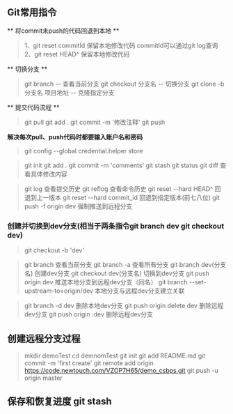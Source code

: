 ## Git常用指令


  ** 将commit未push的代码回退到本地 **
  > 1、git reset commitId
  >    保留本地修改代码
  >    commitId可以通过git log查询
  > 2、git reset HEAD^ 
  >    保留本地修改代码
 
  ** 切换分支 **
  > git branch 						-- 查看当前分支
  > git checkout 分支名  			-- 切换分支
  > git clone -b 分支名  项目地址  	-- 克隆指定分支
	
  ** 提交代码流程 **
  > git pull
  > git add . 
  > git commit -m '修改注释'
  > git push

**解决每次pull、push代码时都要输入账户名和密码**

> git config --global credential.helper store

> git init
> git add .
> git commit -m 'comments'
> git stash
> git status
> git diff  查看具体修改内容

> git log 查看提交历史
> git reflog 查看命令历史
> git reset --hard HEAD^  回退到上一版本
> git reset --hard commit_id  回退到指定版本(前七八位)
> git push -f origin dev      强制推送到远程分支

### 创建并切换到dev分支(相当于两条指令git branch dev git checkout dev)
> git checkout -b 'dev'

> git branch 查看当前分支
> git branch -a 查看所有分支
> git branch dev(分支名) 创建dev分支
> git checkout dev(分支名) 切换到dev分支
> git push origin dev 推送本地分支到远程dev分支（同名）
> git branch --set-upstream-to=origin/dev 本地分支与远程dev分支建立关联

> git branch -d dev 删除本地dev分支
> git push origin delete dev 删除远程dev分支
> git push origin :dev 删除远程dev分支


## 创建远程分支过程
> mkdir demoTest
> cd demnomTest
> git init
> git add README.md
> git commit -m 'first create'
> git remote add origin  https://code.newtouch.com/VZOP7H65/demo_csbps.git
> git push -u origin master


## 保存和恢复进度 git stash
